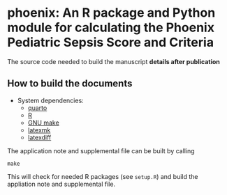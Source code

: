 # phoenix: An R package and Python module for calculating the Phoenix Pediatric Sepsis Score and Criteria

The source code needed to build the manuscript __details after publication__


## How to build the documents

* System dependencies:
  * [quarto](https://quarto.org/)
  * [R](https://cran.r-project.org/)
  * [GNU make](https://www.gnu.org/software/make/)
  * [latexmk](https://ctan.org/pkg/latexmk)
  * [latexdiff](https://ctan.org/pkg/latexdiff?lang=en)

The application note and supplemental file can be built by calling

    make

This will check for needed R packages (see `setup.R`) and build the appliation
note and supplemental file.

